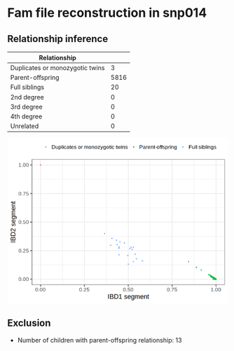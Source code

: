 # Fam file reconstruction in snp014
## Relationship inference
| Relationship |   |
| ------------ | - |
| Duplicates or monozygotic twins| 3 |
| Parent-offspring| 5816 |
| Full siblings| 20 |
| 2nd degree| 0 |
| 3rd degree| 0 |
| 4th degree| 0 |
| Unrelated| 0 |

![](fam_reconstruction/ibd_plot.png)
## Exclusion
- Number of children with parent-offspring relationship: 13
